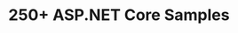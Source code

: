 ﻿---
type: tutorial
id: 250-aspnet-core-samples
title: 250+ ASP.NET Core Samples
repo: dodyg/practical-aspnetcore
link: https://github.com/dodyg/practical-aspnetcore
content: Dody has built an amazing collection of over 180 code samples for ASP.NET Core 2.1, 2.2, and 3.0 fundamentals. These are really focused samples that are quick to set up and run, and he keeps them really up to date.
---